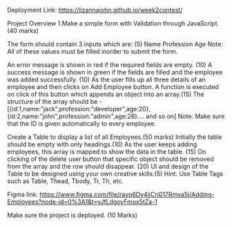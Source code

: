Deployment Link:
https://lizannajohn.github.io/week2contest/

Project Overview
1.Make a simple form with Validation through JavaScript. (40 marks)

The form should contain 3 inputs which are: (5)
Name
Profession
Age
Note: All of these values must be filled inorder to submit the form.

An error message is shown in red if the required fields are empty. (10)
A success message is shown in green if the fields are filled and the employee was added successfully. (10)
As the user fills up all three details of an employee and then clicks on Add Employee button. A function is executed on click of this button which appends an object into an array.(15)
The structure of the array should be -
[{id:1,name:"jack",profession:"developer",age:20},{id:2,name:"john",profession:"admin",age:28}.... and so on]
Note: Make sure that the ID is given automatically to every employee.

Create a Table to display a list of all Employees.(50 marks)
Initially the table should be empty with only headings.(10)
As the user keeps adding employees, this array is mapped to show the data in the table. (15)
On clicking of the delete user button that specific object should be removed from the array and the row should disappear. (20)
UI and design of the Table to be designed using your own creative skills.(5)
Hint: Use Table Tags such as Table, Thead, Tbody, Tr, Th, etc.

Figma link:
https://www.figma.com/file/rayp6Dv4jjCrj017Rmva5j/Adding-Employees?node-id=0%3A1&t=yJfLdgoyFmox5tZa-1

Make sure the project is deployed. (10 Marks)
